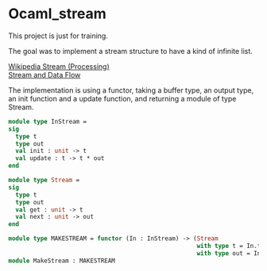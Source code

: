 # Ocaml_stream

This project is just for training.

The goal was to implement a stream structure to have a kind of infinite list.

[Wikipedia Stream (Processing)](https://en.wikipedia.org/wiki/Stream_processing)  
[Stream and Data Flow](http://www.jonathanbeard.io/blog/2015/09/19/streaming-and-dataflow.html)

The implementation is using a functor, taking a buffer type, an output type, an init function and a update function, and returning a module of type Stream.

```Ocaml
module type InStream =
sig
  type t
  type out
  val init : unit -> t
  val update : t -> t * out
end

module type Stream =
sig
  type t
  type out
  val get : unit -> t
  val next : unit -> out
end

module type MAKESTREAM = functor (In : InStream) -> (Stream
                                                     with type t = In.t
                                                     with type out = In.out)
module MakeStream : MAKESTREAM
```
